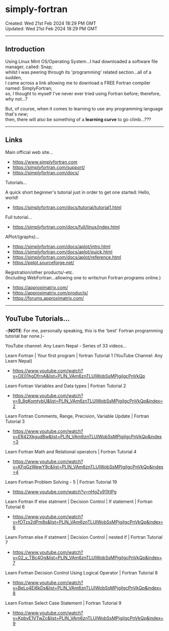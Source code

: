 # simply-fortran

Created: Wed 21st Feb 2024 18:29 PM GMT  
Updated: Wed 21st Feb 2024 18:29 PM GMT  

-----

## Introduction

Using Linux Mint OS/Operating System...I had downloaded a software file manager, called: Snap;  
whilst I was peering through its 'programming' related section...all of a sudden,  
I came across a link allowing me to download a FREE Fortran compiler named: SimplyFortran;  
so, I thought to myself I've never ever tried using Fortran before; therefore, why not...?  

But, of course, when it comes to learning to use any programming language that's *new*;  
then, there will also be something of a **learning curve** to go climb...???  

-----

## Links

Main official web site...  
- https://www.simplyfortran.com  
- https://simplyfortran.com/support/
- https://simplyfortran.com/docs/

Tutorials...

A quick short beginner's tutorial just in order to get one started: Hello, world!  
- https://simplyfortran.com/docs/tutorial/tutorial1.html  

Full tutorial...  
- https://simplyfortran.com/docs/full/linux/index.html  

APlot/(graphs)...  
- https://simplyfortran.com/docs/aplot/intro.html
- https://simplyfortran.com/docs/aplot/quick.html
- https://simplyfortran.com/docs/aplot/reference.html
- https://pplot.sourceforge.net/  

Registration/other products/-etc.  
(Including WebFortran...allowing one to write/run Fortran programs online.)       
- https://approximatrix.com/  
- https://approximatrix.com/products/
- https://forums.approximatrix.com/  

-----

## YouTube Tutorials...

-(**NOTE**: For me, personally speaking, this is the 'best' Fortran programming tutorial bar none.)-    

YouTube channel: Any Learn Nepal - Series of 33 videos...  

Learn Fortran | Your first program | fortran Tutorial 1  (YouTube Channel: Any Learn Nepal)  
- https://www.youtube.com/watch?v=OE01hgDfrnA&list=PLlN_VAm6znTLUlWobSsMPjgiIgcPnVkQp

Learn Fortran Variables and Data types | Fortran Tutorial 2  
- https://www.youtube.com/watch?v=9_8gKomtybU&list=PLlN_VAm6znTLUlWobSsMPjgiIgcPnVkQp&index=2  

Learn Fortran Comments, Range, Precision, Variable Update | Fortran Tutorial 3  
- https://www.youtube.com/watch?v=ER42XkgudBw&list=PLlN_VAm6znTLUlWobSsMPjgiIgcPnVkQp&index=3  

Learn Fortran Math and Relational operators | Fortran Tutorial 4  
- https://www.youtube.com/watch?v=KFqGzWewY9c&list=PLlN_VAm6znTLUlWobSsMPjgiIgcPnVkQp&index=4  

Learn Fortran Problem Solving - 5 | Fortran Tutorial 19  
- https://www.youtube.com/watch?v=nHgZy91XtPg

Learn Fortran If else statment | Decision Control | If statement | Fortran Tutorial 6  
- https://www.youtube.com/watch?v=fOTzs2dPm8s&list=PLlN_VAm6znTLUlWobSsMPjgiIgcPnVkQp&index=6  

Learn Fortran else if statment | Decision Control | nested if | Fortran Tutorial 7  
- https://www.youtube.com/watch?v=02_v_TBc4Og&list=PLlN_VAm6znTLUlWobSsMPjgiIgcPnVkQp&index=7
  
Learn Fortran Decision Control Using Logical Operator | Fortran Tutorial 8  
- https://www.youtube.com/watch?v=BeLo4Ei6kDs&list=PLlN_VAm6znTLUlWobSsMPjgiIgcPnVkQp&index=8

Learn Fortran Select Case Statement | Fortran Tutorial 9  
- https://www.youtube.com/watch?v=KpbvE1VTwZc&list=PLlN_VAm6znTLUlWobSsMPjgiIgcPnVkQp&index=9  



